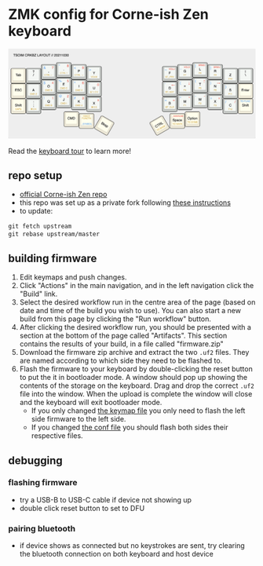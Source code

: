 # ZMK config for Corne-ish Zen keyboard

![crkbz-main](docs/tsoim-crkbz-20211030.png)

Read the [keyboard tour](docs/tour.md) to learn more!

## repo setup

* [official Corne-ish Zen repo](https://github.com/LOWPROKB/zmk-config-Corne-ish-Zen)
* this repo was set up as a private fork following [these instructions](https://gist.github.com/0xjac/85097472043b697ab57ba1b1c7530274)
* to update:

```
git fetch upstream
git rebase upstream/master
```

## building firmware

1. Edit keymaps and push changes.
2. Click "Actions" in the main navigation, and in the left navigation click the "Build" link.
3. Select the desired workflow run in the centre area of the page (based on date and time of the build you wish to use). You can also start a new build from this page by clicking the "Run workflow" button.
4. After clicking the desired workflow run, you should be presented with a section at the bottom of the page called "Artifacts". This section contains the results of your build, in a file called "firmware.zip"
5. Download the firmware zip archive and extract the two `.uf2` files. They are named according to which side they need to be flashed to.
6. Flash the firmware to your keyboard by double-clicking the reset button to put the it in bootloader mode. A window should pop up showing the contents of the storage on the keyboard. Drag and drop the correct `.uf2` file into the window. When the upload is complete the window will close and the keyboard will exit bootloader mode.
    - If you only changed [the keymap file](/config/corneish_zen.keymap) you only need to flash the left side firmware to the left side.
    - If you changed [the conf file](/config/corneish_zen.conf) you should flash both sides their respective files.

## debugging

### flashing firmware

* try a USB-B to USB-C cable if device not showing up
* double click reset button to set to DFU

### pairing bluetooth

* if device shows as connected but no keystrokes are sent,
    try clearing the bluetooth connection on both keyboard and host device
